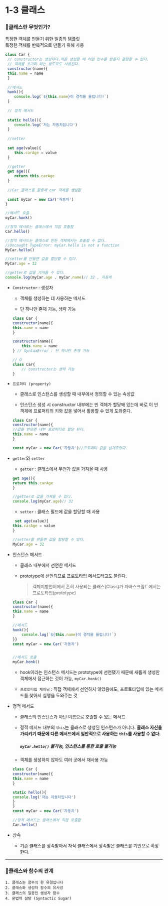 <br>

# 1-3 클래스

### 📖클래스란 무엇인가?

특정한 객체를 만들기 위한 일종의 템플릿<br>
특정한 객체를 반복적으로 만들기 위해 사용

```js
class Car {
 // constructor는 생성자다.처음 생성할 때 어떤 인수를 받을지 결정할 수 있다.
 // 객체를 초기화 하는 용도로도 사용된다.
 constructor(name){
 this.name = name
 }
 
 //메서드
 honk(){
 	console.log(`${this.name}이 경적을 울립니다!`)
 }
 
 // 정적 메서드
 
 static hello(){
 	console.log('저는 자동차입니다')
 }
 
 //setter
 
 set age(value){
 	this.carAge = value
 }
 
 //getter
 get age(){
 	return this.carAge
 }
 
 //Car 클래스를 활용해 car 객체를 생성함
 
 const myCar = new Car('자동차')
}

//메서드 호출
myCar.honk()

//정적 메서드는 클래스에서 직접 호출함
Car.hello()

//정적 메서드는 클래스로 만든 객체에서는 호출할 수 없다.
//Uncaught TypeError: myCar.hello is not a function
MyCar.hello()

//setter를 만들면 값을 할당할 수 있다.
MyCar.age = 32

//getter로 값을 가져올 수 있다.
console.log(myCar.age , myCar.name)// 32 , 자동차
```

- ```Constructor```
: 생성자
    - 객체를 생성하는 데 사용하는 메서드

    - 단 하나만 존재 가능, 생략 가능

    ```js
    class Car {
    constructor(name){
    this.name = name
    }
    
    constructor(name){
        this.name = name
    } // SyntaxError : 단 하나만 존재 가능
    
    // O
    class Car{
        // constructor는 생략 가능
    }
    ```

- ```프로퍼티 (property)```
    - 클래스로 인스턴스를 생성할 때 내부에서 정의할 수 있는 속성값
    
    - 인스턴스 생성 시 constructor 내부에는 빈 객체가 할당돼 있는데 바로 이 빈 객체에 프로퍼티의 키와 값을 넣어서 활용할 수 있게 도와준다.

    ```js
    class Car {
    constructor(name){
    //값을 받으면 내부 프로퍼티로 할당 된다. 
    this.name = name
    }

    const myCar = new Car('자동차')//프로퍼티 값을 넘겨주었다.

    ```

- ```getter```와 ```setter```

    - ```getter``` : 클래스에서 무언가 값을 가져올 때 사용
    ```js  
    get age(){
 	return this.carAge
    }

    //getter로 값을 가져올 수 있다.
    console.log(myCar.age)// 32
    ```

    - ```setter``` : 클래스 필드에 값을 할당할 때 사용
    ```js
     set age(value){
 	this.carAge = value
    }

    //setter를 만들면 값을 할당할 수 있다.
    MyCar.age = 32
    ```

- 인스턴스 메서드

    - 클래스 내부에서 선언한 메서드

    - prototype에 선언되므로 프로토타입 메서드라고도 불린다. 
        > 객체지향언어에서 흔히 사용되는 클래스(Class)가 자바스크립트에서는 프로토타입(prototype)
    ```js
    class Car {
    constructor(name){
    this.name = name
    }
    
    //메서드
    honk(){
        console.log(`${this.name}이 경적을 울립니다!`)
    }}
    const myCar = new Car('자동차')
    

    //메서드 호출
    myCar.honk()
    ```
    - hook이라는 인스턴스 메서드는 prototype에 선언됐기 때문에 새롭게 생성한 객체에서 접근하는 것이 가능, ```myCar.honk()```

    - ```프로토타입 체이닝``` : 직접 객체에서 선언하지 않았음에도, 프로토타입에 있는 메서드를 찾아서 실행을 도와주는 것

- 정적 메서드
    - 클래스의 인스턴스가 아닌 이름으로 호출할 수 있는 메서드

    - 정적 메서드 내부의 ```this```는 클래스로 생성된 인스턴스가 아니다.
__클래스 자신을 가리키기 때문에 다른 메서드에서
일반적으로 사용하는 ```this```를 사용할 수 없다.__
        ##### ```myCar.hello()``` 불가능, 인스턴스를 통한 호출 불가능

    - 객체를 생성하지 않아도 여러 곳에서 재사용 가능 

    ```js
    class Car {
    constructor(name){
    this.name = name
    }

    static hello(){
 	console.log('저는 자동차입니다')
    }
    }
    const myCar = new Car('자동차')

    //정적 메서드는 클래스에서 직접 호출함
    Car.hello()
    ```

- 상속
    - 기존 클래스를 상속받아서 자식 클래스에서 상속받은 클래스를 기반으로 확장한다. 


 --- 

### 📖클래스와 함수의 관계

    1. 클래스는 함수의 한 유형입니다
    2. 클래스와 생성자 함수의 유사성
    3. 클래스의 일종인 생성자 함수
    4. 문법적 설탕 (Syntactic Sugar)